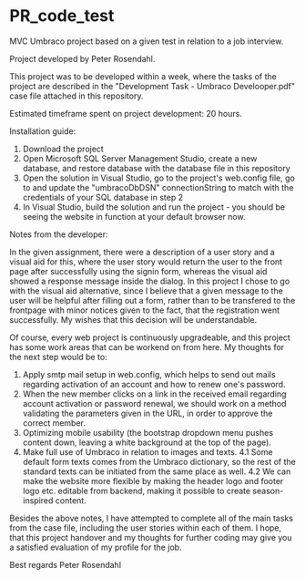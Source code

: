 # PR_code_test
MVC Umbraco project based on a given test in relation to a job interview.


Project developed by Peter Rosendahl.

This project was to be developed within a week, where the tasks of the project are described in the "Development Task - Umbraco Develooper.pdf" case file attached in this repository.

Estimated timeframe spent on project development: 20 hours.


Installation guide:
1. Download the project
2. Open Microsoft SQL Server Management Studio, create a new database, and restore database with the database file in this repository
3. Open the solution in Visual Studio, go to the project's web.config file, go to <connectionStrings> and update the "umbracoDbDSN" connectionString to match with the credentials of your SQL database in step 2
4. In Visual Studio, build the solution and run the project - you should be seeing the website in function at your default browser now.
  

Notes from the developer:

In the given assignment, there were a description of a user story and a visual aid for this, where the user story would return the user to the front page after successfully using the signin form, whereas the visual aid showed a response message inside the dialog. 
In this project I chose to go with the visual aid alternative, since I believe that a given message to the user will be helpful after filling out a form, rather than to be transfered to the frontpage with minor notices given to the fact, that the registration went successfully. My wishes that this decision will be understandable.

Of course, every web project is continuously upgradeable, and this project has some work areas that can be workend on from here. 
My thoughts for the next step would be to:
1. Apply smtp mail setup in web.config, which helps to send out mails regarding activation of an account and how to renew one's password.
2. When the new member clicks on a link in the received email regarding account activation or password renewal, we should work on a method validating the parameters given in the URL, in order to approve the correct member.
3. Optimizing mobile usability (the bootstrap dropdown menu pushes content down, leaving a white background at the top of the page).
4. Make full use of Umbraco in relation to images and texts.
4.1 Some default form texts comes from the Umbraco dictionary, so the rest of the standard texts can be initiated from the same place as well.
4.2 We can make the website more flexible by making the header logo and footer logo etc. editable from backend, making it possible to create season-inspired content.


Besides the above notes, I have attempted to complete all of the main tasks from the case file, including the user stories within each of them.
I hope, that this project handover and my thoughts for further coding may give you a satisfied evaluation of my profile for the job.


Best regards
Peter Rosendahl
